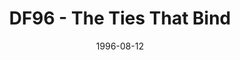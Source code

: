 ---
mission_id: df96
editorsChoice: yes
title: "DF96 - The Ties That Bind"
authors: 
    - "Jason Burton"
    - "Rick Schmidt"
    - "Rich Snodgrass"
    - "Jason Terhune"
date: 1996-08-12
filename: "df96.zip"
description: "The Empire is threatening Kyle and his wife Jan, and has kidnapped Kyle's son Dack. Now Kyle must scour the galaxy for information on his son's whereabouts, and find a way to stop the remnants of the Empire."
cover: "df963.png"
levelReplaced:	SECBASE
difficulty: no
bm:	yes
fme: yes
wax: yes
three_do: yes
voc: yes
gmd: no
vue: no
lfd: no
base: "6 new levels from scratch" 
editors: "DFUSE, DF2BMP, CYRA, FMECAD"

---